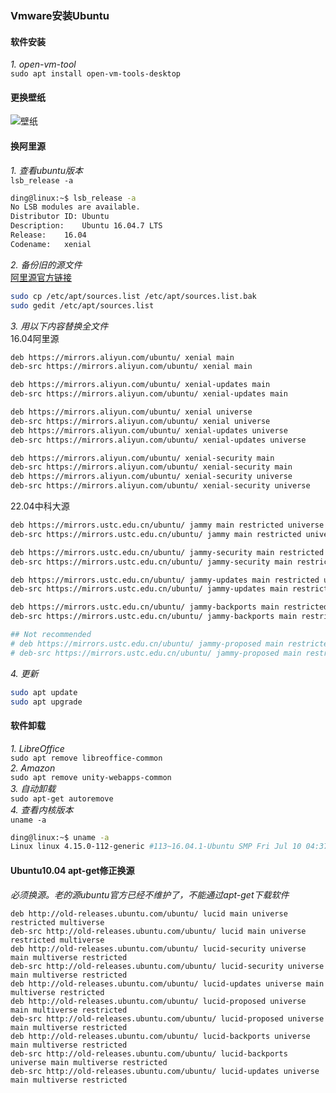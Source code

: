 ### Vmware安装Ubuntu
#### 软件安装
*1. open-vm-tool*  
`sudo apt install open-vm-tools-desktop`
#### 更换壁纸
![壁纸](picture/El%20Capitan.jpg)
#### 换阿里源
*1. 查看ubuntu版本*  
`lsb_release -a`
```sh
ding@linux:~$ lsb_release -a
No LSB modules are available.
Distributor ID:	Ubuntu
Description:	Ubuntu 16.04.7 LTS
Release:	16.04
Codename:	xenial
```
*2. 备份旧的源文件*  
[阿里源官方链接](https://developer.aliyun.com/mirror/ubuntu?spm=a2c6h.13651102.0.0.3e221b11aP6zt9)
```sh
sudo cp /etc/apt/sources.list /etc/apt/sources.list.bak
sudo gedit /etc/apt/sources.list
```
*3. 用以下内容替换全文件*  
16.04阿里源
```sh
deb https://mirrors.aliyun.com/ubuntu/ xenial main
deb-src https://mirrors.aliyun.com/ubuntu/ xenial main

deb https://mirrors.aliyun.com/ubuntu/ xenial-updates main
deb-src https://mirrors.aliyun.com/ubuntu/ xenial-updates main

deb https://mirrors.aliyun.com/ubuntu/ xenial universe
deb-src https://mirrors.aliyun.com/ubuntu/ xenial universe
deb https://mirrors.aliyun.com/ubuntu/ xenial-updates universe
deb-src https://mirrors.aliyun.com/ubuntu/ xenial-updates universe

deb https://mirrors.aliyun.com/ubuntu/ xenial-security main
deb-src https://mirrors.aliyun.com/ubuntu/ xenial-security main
deb https://mirrors.aliyun.com/ubuntu/ xenial-security universe
deb-src https://mirrors.aliyun.com/ubuntu/ xenial-security universe
```
22.04中科大源
```sh
deb https://mirrors.ustc.edu.cn/ubuntu/ jammy main restricted universe multiverse
deb-src https://mirrors.ustc.edu.cn/ubuntu/ jammy main restricted universe multiverse

deb https://mirrors.ustc.edu.cn/ubuntu/ jammy-security main restricted universe multiverse
deb-src https://mirrors.ustc.edu.cn/ubuntu/ jammy-security main restricted universe multiverse

deb https://mirrors.ustc.edu.cn/ubuntu/ jammy-updates main restricted universe multiverse
deb-src https://mirrors.ustc.edu.cn/ubuntu/ jammy-updates main restricted universe multiverse

deb https://mirrors.ustc.edu.cn/ubuntu/ jammy-backports main restricted universe multiverse
deb-src https://mirrors.ustc.edu.cn/ubuntu/ jammy-backports main restricted universe multiverse

## Not recommended
# deb https://mirrors.ustc.edu.cn/ubuntu/ jammy-proposed main restricted universe multiverse
# deb-src https://mirrors.ustc.edu.cn/ubuntu/ jammy-proposed main restricted universe multiverse
```
*4. 更新*  
```sh
sudo apt update
sudo apt upgrade
```
#### 软件卸载
*1. LibreOffice*  
`sudo apt remove libreoffice-common`  
*2. Amazon*  
`sudo apt remove unity-webapps-common`  
*3. 自动卸载*  
`sudo apt-get autoremove`  
*4. 查看内核版本*  
`uname -a`  
```sh
ding@linux:~$ uname -a
Linux linux 4.15.0-112-generic #113~16.04.1-Ubuntu SMP Fri Jul 10 04:37:08 UTC 2020 x86_64 x86_64 x86_64 GNU/Linux
```

#### Ubuntu10.04 apt-get修正换源

*必须换源。老的源ubuntu官方已经不维护了，不能通过apt-get下载软件*

```
deb http://old-releases.ubuntu.com/ubuntu/ lucid main universe restricted multiverse
deb-src http://old-releases.ubuntu.com/ubuntu/ lucid main universe restricted multiverse
deb http://old-releases.ubuntu.com/ubuntu/ lucid-security universe main multiverse restricted
deb-src http://old-releases.ubuntu.com/ubuntu/ lucid-security universe main multiverse restricted
deb http://old-releases.ubuntu.com/ubuntu/ lucid-updates universe main multiverse restricted
deb http://old-releases.ubuntu.com/ubuntu/ lucid-proposed universe main multiverse restricted
deb-src http://old-releases.ubuntu.com/ubuntu/ lucid-proposed universe main multiverse restricted
deb http://old-releases.ubuntu.com/ubuntu/ lucid-backports universe main multiverse restricted
deb-src http://old-releases.ubuntu.com/ubuntu/ lucid-backports universe main multiverse restricted
deb-src http://old-releases.ubuntu.com/ubuntu/ lucid-updates universe main multiverse restricted
```
